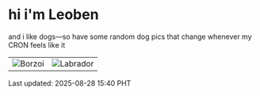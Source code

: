 # hi i'm Leoben

and i like dogs—so have some random dog pics that change whenever my CRON feels like it

|  |  |
|--------|----------|
| ![Borzoi](https://random-dog-vercel.vercel.app/api/random-borzoi?v=1756366847) | ![Labrador](https://random-dog-vercel.vercel.app/api/random-labrador?v=1756366847) |

Last updated: 2025-08-28 15:40 PHT
